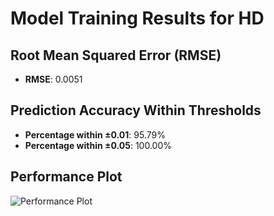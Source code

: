 # Model Training Results for HD

## Root Mean Squared Error (RMSE)
- **RMSE**: 0.0051

## Prediction Accuracy Within Thresholds
- **Percentage within ±0.01**: 95.79%
- **Percentage within ±0.05**: 100.00%

## Performance Plot
![Performance Plot](../imgs/HD.png)
